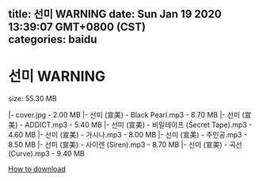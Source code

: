 
title: 선미 WARNING
date: Sun Jan 19 2020 13:39:07 GMT+0800 (CST)    
categories: baidu
---

# 선미 WARNING
size: 55.30 MB
 
 
|- cover.jpg - 2.00 MB
|- 선미 (宣美) - Black Pearl.mp3 - 8.70 MB
|- 선미 (宣美) - ADDICT.mp3 - 5.40 MB
|- 선미 (宣美) - 비밀테이프 (Secret Tape).mp3 - 4.60 MB
|- 선미 (宣美) - 가시나.mp3 - 8.00 MB
|- 선미 (宣美) - 주인공.mp3 - 8.50 MB
|- 선미 (宣美) - 사이렌 (Siren).mp3 - 8.70 MB
|- 선미 (宣美) - 곡선 (Curve).mp3 - 9.40 MB

[How to download](https://bpcam.bemobtrk.com/go/2ceec3aa-1ca2-46d6-b9ff-aaa5c184517c?jno=4136)
